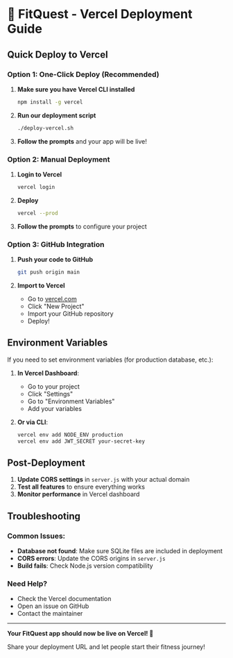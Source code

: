 # 🚀 FitQuest - Vercel Deployment Guide

## Quick Deploy to Vercel

### Option 1: One-Click Deploy (Recommended)
1. **Make sure you have Vercel CLI installed**
   ```bash
   npm install -g vercel
   ```

2. **Run our deployment script**
   ```bash
   ./deploy-vercel.sh
   ```

3. **Follow the prompts** and your app will be live!

### Option 2: Manual Deployment
1. **Login to Vercel**
   ```bash
   vercel login
   ```

2. **Deploy**
   ```bash
   vercel --prod
   ```

3. **Follow the prompts** to configure your project

### Option 3: GitHub Integration
1. **Push your code to GitHub**
   ```bash
   git push origin main
   ```

2. **Import to Vercel**
   - Go to [vercel.com](https://vercel.com)
   - Click "New Project"
   - Import your GitHub repository
   - Deploy!

## Environment Variables

If you need to set environment variables (for production database, etc.):

1. **In Vercel Dashboard**:
   - Go to your project
   - Click "Settings"
   - Go to "Environment Variables"
   - Add your variables

2. **Or via CLI**:
   ```bash
   vercel env add NODE_ENV production
   vercel env add JWT_SECRET your-secret-key
   ```

## Post-Deployment

1. **Update CORS settings** in `server.js` with your actual domain
2. **Test all features** to ensure everything works
3. **Monitor performance** in Vercel dashboard

## Troubleshooting

### Common Issues:
- **Database not found**: Make sure SQLite files are included in deployment
- **CORS errors**: Update the CORS origins in `server.js`
- **Build fails**: Check Node.js version compatibility

### Need Help?
- Check the Vercel documentation
- Open an issue on GitHub
- Contact the maintainer

---

**Your FitQuest app should now be live on Vercel! 🎉**

Share your deployment URL and let people start their fitness journey!
